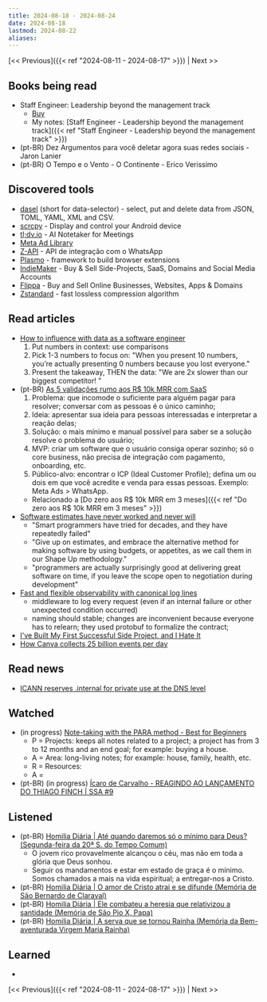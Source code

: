 ```yaml
---
title: 2024-08-18 - 2024-08-24
date: 2024-08-18
lastmod: 2024-08-22
aliases:
---
```


[<< Previous]({{< ref "2024-08-11 - 2024-08-17" >}}) | Next >>

## Books being read
- Staff Engineer: Leadership beyond the management track
	- [Buy](https://staffeng.com/book)
	- My notes: [Staff Engineer - Leadership beyond the management track]({{< ref "Staff Engineer - Leadership beyond the management track" >}})
- (pt-BR) Dez Argumentos para você deletar agora suas redes sociais - Jaron Lanier
- (pt-BR) O Tempo e o Vento - O Continente - Erico Verissimo

## Discovered tools
- [dasel](https://github.com/TomWright/dasel) (short for data-selector) -
  select, put and delete data from JSON, TOML, YAML, XML and CSV.
- [scrcpy](https://github.com/Genymobile/scrcpy) - Display and control your
  Android device
- [tl;dv.io](https://tldv.io/) - AI Notetaker for Meetings
- [Meta Ad Library](https://web.facebook.com/ads/library/)
- [Z-API](https://www.z-api.io/) - API de integração com o WhatsApp
- [Plasmo](https://github.com/PlasmoHQ/plasmo) - framework to build browser
  extensions
- [IndieMaker](https://indiemaker.co/) - Buy & Sell Side-Projects, SaaS,
  Domains and Social Media Accounts
- [Flippa](https://flippa.com/) - Buy and Sell Online Businesses, Websites,
  Apps & Domains
- [Zstandard](https://github.com/facebook/zstd) - fast lossless compression
  algorithm

## Read articles
- [How to influence with data as a software engineer](https://open.substack.com/pub/highgrowthengineer/p/influence-with-data-as-an-engineer)
    1. Put numbers in context: use comparisons
    2. Pick 1-3 numbers to focus on: "When you present 10 numbers, you’re
       actually presenting 0 numbers because you lost everyone."
    3. Present the takeaway, THEN the data: "We are 2x slower than our biggest
       competitor! <then the chart>"
- (pt-BR) [As 5 validações rumo aos R$ 10k MRR com SaaS](https://moacirmoda.substack.com/p/as-5-validacoes-rumo-aos-r-10k-mrr)
    1. Problema: que incomode o suficiente para alguém pagar para resolver;
       conversar com as pessoas é o único caminho;
    2. Ideia: apresentar sua ideia para pessoas interessadas e interpretar a
       reação delas;
    3. Solução: o mais mínimo e manual possível para saber se a solução resolve
       o problema do usuário;
    4. MVP: criar um software que o usuário consiga operar sozinho; só o core
       business, não precisa de integração com pagamento, onboarding, etc.
    5. Público-alvo: encontrar o ICP (Ideal Customer Profile); defina um ou dois
       em que você acredite e venda para essas pessoas. Exemplo: Meta Ads > WhatsApp.
    - Relacionado a [Do zero aos R$ 10k MRR em 3 meses]({{< ref "Do zero aos R$ 10k MRR em 3 meses" >}})
- [Software estimates have never worked and never will](https://world.hey.com/dhh/software-estimates-have-never-worked-and-never-will-a41a9c71)
    * "Smart programmers have tried for decades, and they have repeatedly failed"
    * "Give up on estimates, and embrace the alternative method for making
      software by using budgets, or appetites, as we call them in our Shape Up
      methodology."
    * "programmers are actually surprisingly good at delivering great software
      on time, if you leave the scope open to negotiation during development"
- [Fast and flexible observability with canonical log lines](https://stripe.com/blog/canonical-log-lines)
    * middleware to log every request (even if an internal failure or other
      unexpected condition occurred)
    * naming should stable; changes are inconvenient because everyone has to
      relearn; they used protobuf to formalize the contract;
- [I've Built My First Successful Side Project, and I Hate It](https://switowski.com/blog/i-have-built-my-first-successful-side-project-and-i-hate-it/)
- [How Canva collects 25 billion events per day](https://www.canva.dev/blog/engineering/product-analytics-event-collection/)

## Read news
- [ICANN reserves .internal for private use at the DNS level](https://www.theregister.com/2024/08/08/dot_internal_ratified/)

## Watched
- (in progress) [Note-taking with the PARA method - Best for Beginners](https://www.youtube.com/watch?v=oxUVn37-Igk)
    * P = Projects: keeps all notes related to a project; a project has from 3
      to 12 months and an end goal; for example: buying a house.
    * A = Area: long-living notes; for example: house, family, health, etc.
    * R = Resources:
    * A =
- (pt-BR) (in progress) [Ícaro de Carvalho - REAGINDO AO LANÇAMENTO DO THIAGO FINCH | SSA #9](https://www.youtube.com/watch?v=SRgur6CYHY4)

## Listened
- (pt-BR) [Homilia Diária | Até quando daremos só o mínimo para Deus? (Segunda-feira da 20ª S. do Tempo Comum)](https://www.youtube.com/watch?v=2GFV5NuYkW4)
    * O jovem rico provavelmente alcançou o céu, mas não em toda a glória que
      Deus sonhou.
    * Seguir os mandamentos e estar em estado de graça é o mínimo. Somos
      chamados a mais na vida espiritual; a entregar-nos a Cristo.
- (pt-BR) [Homilia Diária | O amor de Cristo atrai e se difunde (Memória de São Bernardo de Claraval)](https://www.youtube.com/watch?v=9FvMGrvbEzw)
- (pt-BR) [Homilia Diária | Ele combateu a heresia que relativizou a santidade (Memória de São Pio X, Papa)](https://www.youtube.com/watch?v=si018NkQM6w)
- (pt-BR) [Homilia Diária | A serva que se tornou Rainha (Memória da Bem-aventurada Virgem Maria Rainha)](https://www.youtube.com/watch?v=NhnOXhkU94g)

## Learned
-

[<< Previous]({{< ref "2024-08-11 - 2024-08-17" >}}) | Next >>

